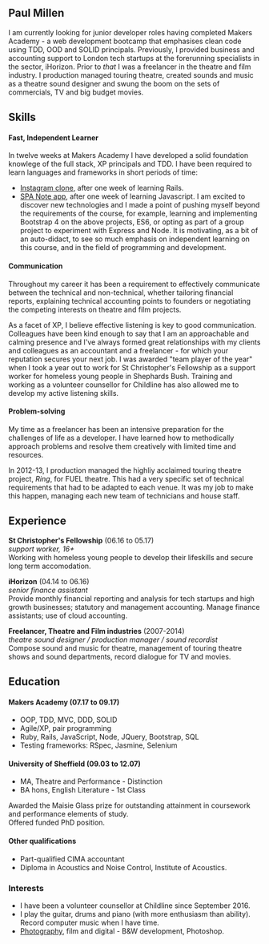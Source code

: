 ## Paul Millen

I am currently looking for junior developer roles having completed Makers Academy - a web development bootcamp that emphasises clean code using TDD, OOD and SOLID principals.  Previously, I provided business and accounting support to London tech startups at the forerunning specialists in the sector, iHorizon.  Prior to *that* I was a freelancer in the theatre and film industry.  I production managed touring theatre, created sounds and music as a theatre sound designer and swung the boom on the sets of commercials, TV and big budget movies.

## Skills

#### Fast, Independent Learner

In twelve weeks at Makers Academy I have developed a solid foundation knowlege of the full stack, XP principals and TDD.  I have been required to learn languages and frameworks in short periods of time:
- [Instagram clone](https://fstop-pm.herokuapp.com), after one week of learning Rails.
- [SPA Note app](https://notes-pm.herokuapp.com/), after one week of learning Javascript.
I am excited to discover new technologies and I made a point of pushing myself beyond the requirements of the course, for example, learning and implementing Bootstrap 4 on the above projects, ES6, or opting as part of a group project to experiment with Express and Node.  It is motivating, as a bit of an auto-didact, to see so much emphasis on independent learning on this course, and in the field of programming and development.

#### Communication

Throughout my career it has been a requirement to effectively communicate between the technical and non-technical, whether tailoring financial reports, explaining technical accounting points to founders or negotiating the competing interests on theatre and film projects.  

As a facet of XP, I believe effective listening is key to good communication.  Colleagues have been kind enough to say that I am an approachable and calming presence and I've always formed great relationships with my clients and colleagues as an accountant and a freelancer - for which your reputation secures your next job.  I was awarded "team player of the year" when I took a year out to work for St Christopher's Fellowship as a support worker for homeless young people in Shephards Bush. Training and working as a volunteer counsellor for Childline has also allowed me to develop my active listening skills.   

#### Problem-solving

My time as a freelancer has been an intensive preparation for the challenges of life as a developer.  I have learned how to methodically approach problems and resolve them creatively with limited time and resources.

In 2012-13, I production managed the highliy acclaimed touring theatre project, *Ring*, for FUEL theatre.  This had a very specific set of technical requirements that had to be adapted to each venue.  It was my job to make this happen, managing each new team of technicians and house staff.

## Experience

**St Christopher's Fellowship** (06.16 to 05.17)    
*support worker, 16+*  
Working with homeless young people to develop their lifeskills and secure long term accomodation.

**iHorizon** (04.14 to 06.16)   
*senior finance assistant*  
Provide monthly financial reporting and analysis for tech startups and high growth businesses; statutory and management accounting.  Manage finance assistants; use of cloud accounting.

**Freelancer, Theatre and Film industries** (2007-2014)  
*theatre sound designer / production manager / sound recordist*  
Compose sound and music for theatre, management of touring theatre shows and sound departments, record dialogue for TV and movies.

## Education

#### Makers Academy (07.17 to 09.17)

- OOP, TDD, MVC, DDD, SOLID
- Agile/XP, pair programming
- Ruby, Rails, JavaScript, Node, JQuery, Bootstrap, SQL
- Testing frameworks: RSpec, Jasmine, Selenium

#### University of Sheffield (09.03 to 12.07)

- MA, Theatre and Performance -
Distinction  
- BA hons, English Literature -  1st Class

Awarded the Maisie Glass prize for outstanding attainment in coursework and performance elements of study.  
Offered funded PhD position.

#### Other qualifications

- Part-qualified CIMA accountant
- Diploma in Acoustics and Noise Control, Institute of Acoustics.

### Interests

- I have been a volunteer counsellor at Childline since September 2016.
- I play the guitar, drums and piano (with more enthusiasm than ability).  Record computer music when I have time.
- [Photography](https://www.flickr.com/photos/nmtm), film and digital - B&W development, Photoshop.
